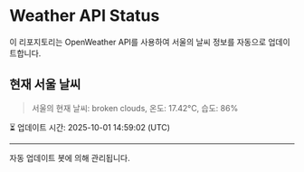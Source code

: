 
# Weather API Status

이 리포지토리는 OpenWeather API를 사용하여 서울의 날씨 정보를 자동으로 업데이트합니다.

## 현재 서울 날씨
> 서울의 현재 날씨: broken clouds, 온도: 17.42°C, 습도: 86%

⏳ 업데이트 시간: 2025-10-01 14:59:02 (UTC)

---
자동 업데이트 봇에 의해 관리됩니다.
